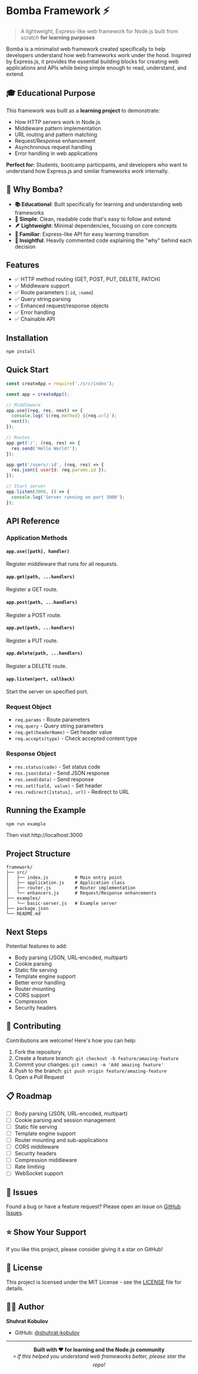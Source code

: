 # Bomba Framework ⚡

> A lightweight, Express-like web framework for Node.js built from scratch **for learning purposes**

Bomba is a minimalist web framework created specifically to help developers understand how web frameworks work under the hood. Inspired by Express.js, it provides the essential building blocks for creating web applications and APIs while being simple enough to read, understand, and extend.

## 🎓 Educational Purpose

This framework was built as a **learning project** to demonstrate:
- How HTTP servers work in Node.js
- Middleware pattern implementation
- URL routing and pattern matching
- Request/Response enhancement
- Asynchronous request handling
- Error handling in web applications

**Perfect for:** Students, bootcamp participants, and developers who want to understand how Express.js and similar frameworks work internally.

## 🚀 Why Bomba?

- **📚 Educational**: Built specifically for learning and understanding web frameworks
- **🔧 Simple**: Clean, readable code that's easy to follow and extend
- **🪶 Lightweight**: Minimal dependencies, focusing on core concepts
- **🎯 Familiar**: Express-like API for easy learning transition
- **🧠 Insightful**: Heavily commented code explaining the "why" behind each decision

## Features

- ✅ HTTP method routing (GET, POST, PUT, DELETE, PATCH)
- ✅ Middleware support
- ✅ Route parameters (`:id`, `:name`)
- ✅ Query string parsing
- ✅ Enhanced request/response objects
- ✅ Error handling
- ✅ Chainable API

## Installation

```bash
npm install
```

## Quick Start

```javascript
const createApp = require('./src/index');

const app = createApp();

// Middleware
app.use((req, res, next) => {
  console.log(`${req.method} ${req.url}`);
  next();
});

// Routes
app.get('/', (req, res) => {
  res.send('Hello World!');
});

app.get('/users/:id', (req, res) => {
  res.json({ userId: req.params.id });
});

// Start server
app.listen(3000, () => {
  console.log('Server running on port 3000');
});
```

## API Reference

### Application Methods

#### `app.use([path], handler)`
Register middleware that runs for all requests.

#### `app.get(path, ...handlers)`
Register a GET route.

#### `app.post(path, ...handlers)`
Register a POST route.

#### `app.put(path, ...handlers)`
Register a PUT route.

#### `app.delete(path, ...handlers)`
Register a DELETE route.

#### `app.listen(port, callback)`
Start the server on specified port.

### Request Object

- `req.params` - Route parameters
- `req.query` - Query string parameters
- `req.get(headerName)` - Get header value
- `req.accepts(type)` - Check accepted content type

### Response Object

- `res.status(code)` - Set status code
- `res.json(data)` - Send JSON response
- `res.send(data)` - Send response
- `res.set(field, value)` - Set header
- `res.redirect([status], url)` - Redirect to URL

## Running the Example

```bash
npm run example
```

Then visit http://localhost:3000

## Project Structure

```
framework/
├── src/
│   ├── index.js          # Main entry point
│   ├── application.js    # Application class
│   ├── router.js         # Router implementation
│   └── enhancers.js      # Request/Response enhancements
├── examples/
│   └── basic-server.js   # Example server
├── package.json
└── README.md
```

## Next Steps

Potential features to add:
- Body parsing (JSON, URL-encoded, multipart)
- Cookie parsing
- Static file serving
- Template engine support
- Better error handling
- Router mounting
- CORS support
- Compression
- Security headers

## 🤝 Contributing

Contributions are welcome! Here's how you can help:

1. Fork the repository
2. Create a feature branch: `git checkout -b feature/amazing-feature`
3. Commit your changes: `git commit -m 'Add amazing feature'`
4. Push to the branch: `git push origin feature/amazing-feature`
5. Open a Pull Request

## 📋 Roadmap

- [ ] Body parsing (JSON, URL-encoded, multipart)
- [ ] Cookie parsing and session management
- [ ] Static file serving
- [ ] Template engine support
- [ ] Router mounting and sub-applications
- [ ] CORS middleware
- [ ] Security headers
- [ ] Compression middleware
- [ ] Rate limiting
- [ ] WebSocket support

## 🐛 Issues

Found a bug or have a feature request? Please open an issue on [GitHub Issues](https://github.com/shuhrat-kobulov/bomba/issues).

## ⭐ Show Your Support

If you like this project, please consider giving it a star on GitHub!

## 📄 License

This project is licensed under the MIT License - see the [LICENSE](LICENSE) file for details.

## 👨‍💻 Author

**Shuhrat Kobulov**
- GitHub: [@shuhrat-kobulov](https://github.com/shuhrat-kobulov)

---

<div align="center">
  <strong>Built with ❤️ for learning and the Node.js community</strong>
  <br>
  <em>⭐ If this helped you understand web frameworks better, please star the repo!</em>
</div>
